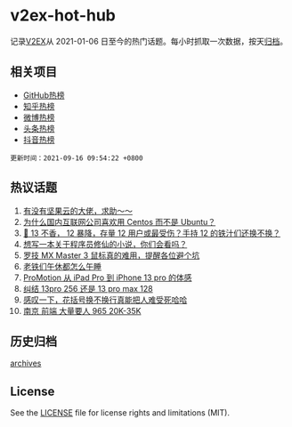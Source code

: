 # v2ex-hot-hub

 记录[V2EX](https://www.v2ex.com/)从 2021-01-06 日至今的热门话题。每小时抓取一次数据，按天[归档](archives)。
 
 ## 相关项目

- [GitHub热榜](https://github.com/snaildev/github-hot-hub)
- [知乎热榜](https://github.com/snaildev/zhihu-hot-hub)
- [微博热榜](https://github.com/snaildev/weibo-hot-hub)
- [头条热榜](https://github.com/snaildev/toutiao-hot-hub)
- [抖音热榜](https://github.com/snaildev/douyin-hot-hub)


 `更新时间：2021-09-16 09:54:22 +0800`

## 热议话题

1. [有没有坚果云的大佬，求助～～](https://www.v2ex.com/t/801937)
1. [为什么国内互联网公司喜欢用 Centos 而不是 Ubuntu？](https://www.v2ex.com/t/802052)
1. [📱 13 不香， 12 暴降，存量 12 用户或最受伤？手持 12 的铁汁们还换不换？](https://www.v2ex.com/t/802011)
1. [想写一本关于程序员修仙的小说，你们会看吗？](https://www.v2ex.com/t/802036)
1. [罗技 MX Master 3 鼠标真的难用，提醒各位避个坑](https://www.v2ex.com/t/801972)
1. [老铁们午休都怎么午睡](https://www.v2ex.com/t/802010)
1. [ProMotion 从 iPad Pro 到 iPhone 13 pro 的体感](https://www.v2ex.com/t/802039)
1. [纠结 13pro 256 还是 13 pro max 128](https://www.v2ex.com/t/801927)
1. [感叹一下，花括号换不换行真能把人难受死哈哈](https://www.v2ex.com/t/801982)
1. [南京 前端 大量要人 965 20K-35K](https://www.v2ex.com/t/802016)

## 历史归档

[archives](archives)

## License

See the [LICENSE](LICENSE) file for license rights and limitations (MIT).
